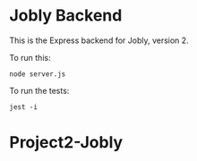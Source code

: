 # Jobly Backend

This is the Express backend for Jobly, version 2.

To run this:

    node server.js
    
To run the tests:

    jest -i
# Project2-Jobly
